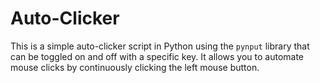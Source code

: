 # Auto-Clicker
This is a simple auto-clicker script in Python using the `pynput` library that can be toggled on and off with a specific key. It allows you to automate mouse clicks by continuously clicking the left mouse button.
